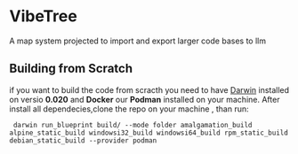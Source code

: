 # VibeTree
A map system projected to import and export larger code bases to llm 



## Building from Scratch
if you want to build the code from scracth  you need to have [Darwin](https://github.com/OUIsolutions/Darwin) 
installed on versio **0.020** and **Docker** our **Podman** installed on your machine.
After install all dependecies,clone the repo on your machine , than run:
```shel
 darwin run_blueprint build/ --mode folder amalgamation_build alpine_static_build windowsi32_build windowsi64_build rpm_static_build debian_static_build --provider podman 
```
